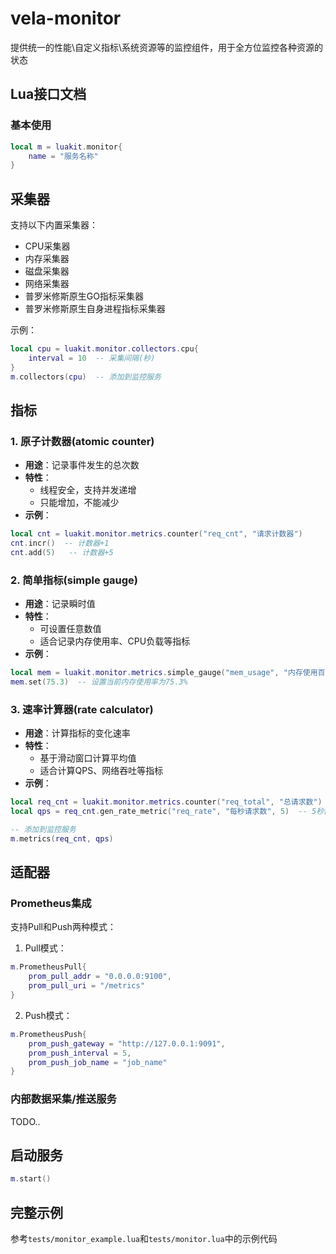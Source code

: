 # vela-monitor
提供统一的性能\自定义指标\系统资源等的监控组件，用于全方位监控各种资源的状态

## Lua接口文档

### 基本使用
```lua
local m = luakit.monitor{
    name = "服务名称"
}
```

## 采集器
支持以下内置采集器：
- CPU采集器
- 内存采集器
- 磁盘采集器
- 网络采集器
- 普罗米修斯原生GO指标采集器
- 普罗米修斯原生自身进程指标采集器

示例：
```lua
local cpu = luakit.monitor.collectors.cpu{
    interval = 10  -- 采集间隔(秒)
}
m.collectors(cpu)  -- 添加到监控服务
```


## 指标

### 1. 原子计数器(atomic counter)
- **用途**：记录事件发生的总次数
- **特性**：
  - 线程安全，支持并发递增
  - 只能增加，不能减少
- **示例**：
```lua
local cnt = luakit.monitor.metrics.counter("req_cnt", "请求计数器")
cnt.incr()  -- 计数器+1
cnt.add(5)   -- 计数器+5
```

### 2. 简单指标(simple gauge)
- **用途**：记录瞬时值
- **特性**：
  - 可设置任意数值
  - 适合记录内存使用率、CPU负载等指标
- **示例**：
```lua
local mem = luakit.monitor.metrics.simple_gauge("mem_usage", "内存使用百分比")
mem.set(75.3)  -- 设置当前内存使用率为75.3%
```

### 3. 速率计算器(rate calculator)
- **用途**：计算指标的变化速率
- **特性**：
  - 基于滑动窗口计算平均值
  - 适合计算QPS、网络吞吐等指标
- **示例**：
```lua
local req_cnt = luakit.monitor.metrics.counter("req_total", "总请求数")
local qps = req_cnt.gen_rate_metric("req_rate", "每秒请求数", 5)  -- 5秒窗口

-- 添加到监控服务
m.metrics(req_cnt, qps)
```

## 适配器


### Prometheus集成
支持Pull和Push两种模式：

1. Pull模式：
```lua
m.PrometheusPull{
    prom_pull_addr = "0.0.0.0:9100",
    prom_pull_uri = "/metrics"
}
```

2. Push模式：
```lua
m.PrometheusPush{
    prom_push_gateway = "http://127.0.0.1:9091",
    prom_push_interval = 5,
    prom_push_job_name = "job_name"
}
```
### 内部数据采集/推送服务  
TODO..

## 启动服务
```lua
m.start()
```

## 完整示例
参考`tests/monitor_example.lua`和`tests/monitor.lua`中的示例代码
